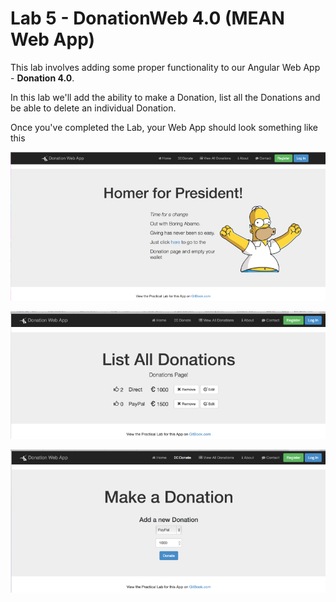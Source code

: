 # Lab 5 - DonationWeb 4.0 (MEAN Web App)

This lab involves adding some proper functionality to our Angular Web App - **Donation 4.0**.

In this lab we'll add the ability to make a Donation, list all the Donations and be able to delete an individual Donation.

Once you've completed the Lab, your Web App should look something like this

![](../images/donationwebapp.jpg)

![](../images/donationwebapp1.jpg)

![](../images/donationwebapp2.jpg)

